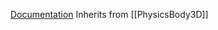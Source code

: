 [Documentation](https://docs.godotengine.org/en/stable/classes/class_characterbody3d.html) 
Inherits from [[PhysicsBody3D]]

